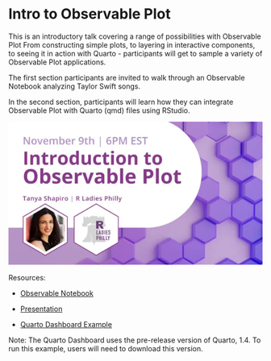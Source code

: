 # Intro to Observable Plot

This is an introductory talk covering a range of possibilities with Observable Plot From constructing simple plots, to layering in interactive components, to seeing it in action with Quarto - participants will get to sample a variety of Observable Plot applications.

The first section participants are invited to walk through an Observable Notebook analyzing Taylor Swift songs.

In the second section, participants will learn how they can integrate Observable Plot with Quarto (qmd) files using RStudio.

![](presentation/images/intro.webp)

Resources:

-   [Observable Notebook](https://observablehq.com/d/f002f055d6fa2f8d)

-   [Presentation](www.google.com)

-   [Quarto Dashboard Example](www.tbd.com)

Note: The Quarto Dashboard uses the pre-release version of Quarto, 1.4. To run this example, users will need to download this version.
